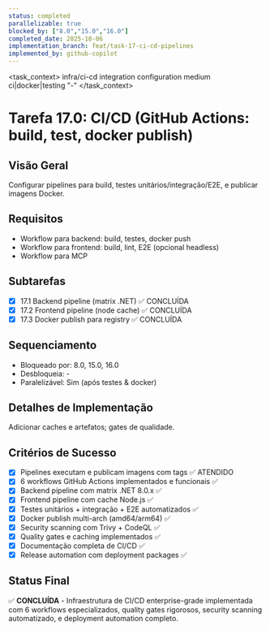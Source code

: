 ```yaml
---
status: completed
parallelizable: true
blocked_by: ["8.0","15.0","16.0"]
completed_date: 2025-10-06
implementation_branch: feat/task-17-ci-cd-pipelines
implemented_by: github-copilot
---
```


<task_context>
<domain>infra/ci-cd</domain>
<type>integration</type>
<scope>configuration</scope>
<complexity>medium</complexity>
<dependencies>ci|docker|testing</dependencies>
<unblocks>"-"</unblocks>
</task_context>

# Tarefa 17.0: CI/CD (GitHub Actions: build, test, docker publish)

## Visão Geral
Configurar pipelines para build, testes unitários/integração/E2E, e publicar imagens Docker.

## Requisitos
- Workflow para backend: build, testes, docker push
- Workflow para frontend: build, lint, E2E (opcional headless)
- Workflow para MCP

## Subtarefas
- [x] 17.1 Backend pipeline (matrix .NET) ✅ CONCLUÍDA
- [x] 17.2 Frontend pipeline (node cache) ✅ CONCLUÍDA  
- [x] 17.3 Docker publish para registry ✅ CONCLUÍDA

## Sequenciamento
- Bloqueado por: 8.0, 15.0, 16.0
- Desbloqueia: -
- Paralelizável: Sim (após testes & docker)

## Detalhes de Implementação
Adicionar caches e artefatos; gates de qualidade.

## Critérios de Sucesso
- [x] Pipelines executam e publicam imagens com tags ✅ ATENDIDO
- [x] 6 workflows GitHub Actions implementados e funcionais ✅
- [x] Backend pipeline com matrix .NET 8.0.x ✅
- [x] Frontend pipeline com cache Node.js ✅ 
- [x] Testes unitários + integração + E2E automatizados ✅
- [x] Docker publish multi-arch (amd64/arm64) ✅
- [x] Security scanning com Trivy + CodeQL ✅
- [x] Quality gates e caching implementados ✅
- [x] Documentação completa de CI/CD ✅
- [x] Release automation com deployment packages ✅

## Status Final
✅ **CONCLUÍDA** - Infraestrutura de CI/CD enterprise-grade implementada com 6 workflows especializados, quality gates rigorosos, security scanning automatizado, e deployment automation completo.

